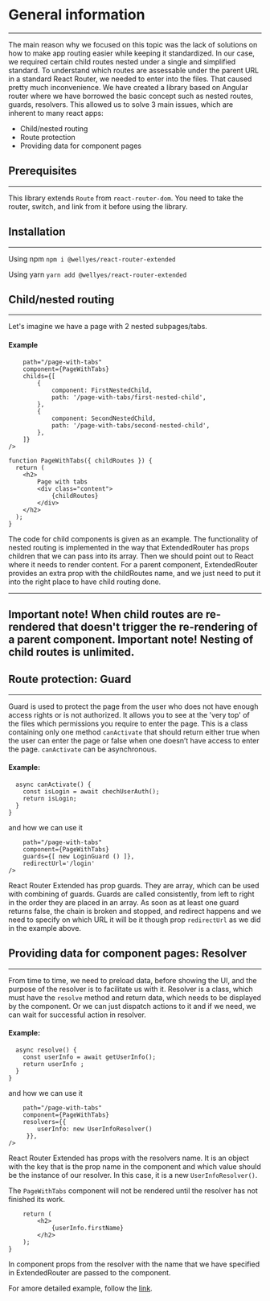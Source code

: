 # General information #
---------------------------------------------------------------------------------
The main reason why we focused on this topic was the lack of solutions on how to make app routing easier while keeping it standardized. 
In our case, we required certain child routes nested under a single and simplified standard. To understand which routes are assessable under the parent URL in a standard React Router, we needed to enter into the files. That caused pretty much inconvenience.
We have created a library based on Angular router where we have borrowed the basic concept such as nested routes, guards, resolvers.
This allowed us to solve 3 main issues, which are inherent to many react apps:
* Child/nested routing
* Route protection
* Providing data for component pages

## Prerequisites ##
-------------------------------------------------------------------------------------------------------------------------------

This library extends `Route` from `react-router-dom`. 
You need to take the router, switch, and link from it before using the library.

## Installation ##
--------------------------------------------------------------------------------------------------------------------------------

Using npm
`npm i @wellyes/react-router-extended`

Using yarn
`yarn add @wellyes/react-router-extended`

## Child/nested routing ##
----------------------------------------------------------------------------------------------------------------------------------

Let's imagine we have a page with 2 nested subpages/tabs.

#### Example ####

```<ExtendedRouter
	path="/page-with-tabs"
	component={PageWithTabs}
	childs={[
		{
			component: FirstNestedChild,
			path: '/page-with-tabs/first-nested-child',
		},
		{
			component: SecondNestedChild,
			path: '/page-with-tabs/second-nested-child',
		},
	]}
/>

function PageWithTabs({ childRoutes }) {
  return (
	<h2>
		Page with tabs
		<div class="content">
			{childRoutes}
		</div>
	</h2>
  );
}
```

The code for child components is given as an example.
The functionality of nested routing is implemented in the way that ExtendedRouter has props children that we can pass into its array. Then we should point out to React where it needs to render content. 
For a parent component, ExtendedRouter provides an extra prop with the childRoutes name, and we just need to put it into the right place to have child routing done.

----------------------------------------------------------------------------------
**Important note!** When child routes are re-rendered that doesn't trigger the re-rendering of a parent component. 
**Important note!** Nesting of child routes is unlimited.
---------------------------------------------------------------------------------

## Route protection: Guard ##
----------------------------------------------------------------------------------------------------------------------------------------------------------------------

Guard is used to protect the page from the user who does not have enough access rights or is not authorized. 
It allows you to see at the 'very top' of the files which permissions you require to enter the page.
This is a class containing only one method `canActivate` that should return either true when the user can enter the page or false when one doesn’t have access to enter the page. 
`canActivate` can be asynchronous.

#### Example: ####

```export class LoginGuard implements Guard {
  async canActivate() {
    const isLogin = await chechUserAuth();
    return isLogin;
  }
}
```

and how we can use it

```<ExtendedRouter
	path="/page-with-tabs"
	component={PageWithTabs}
	guards={[ new LoginGuard () ]},
	redirectUrl='/login'
/>
```

React Router Extended has prop guards. They are array, which can be used with combining of guards. 
Guards are called consistently, from left to right in the order they are placed in an array. 
As soon as at least one guard returns false, the chain is broken and stopped, and redirect happens and we need to specify on which URL it will be it though prop `redirectUrl` as we did in the example above.

## Providing data for component pages: Resolver ##
------------------------------------------------------------------------------------

From time to time, we need to preload data, before showing the UI, and the purpose of the resolver is to facilitate us with it.
Resolver is a class, which must have the `resolve` method and return data, which needs to be displayed by the component. Or we can just dispatch actions to it and if we need, we can wait for successful action in resolver.

#### Example: ####

```export class UserInfoResolver implements Resolver {
  async resolve() {
    const userInfo = await getUserInfo();
    return userInfo ;
  }
}
```

and how we can use it

```<ExtendedRouter
	path="/page-with-tabs"
	component={PageWithTabs}
	resolvers={{
		userInfo: new UserInfoResolver()
	 }},
/>
```

React Router Extended has props with the resolvers name. It is an object with the key that is the prop name in the component and which value should be the instance of our resolver. In this case, it is a new `UserInfoResolver()`.

The `PageWithTabs` component will not be rendered until the resolver has not finished its work.

```function PageWithTabs({userInfo}) {
	return (
		<h2>
			{userInfo.firstName}
		</h2>
  	);
}
```

In component props from the resolver with the name that we have specified in ExtendedRouter are passed to the component.

For amore detailed example, follow the [link](https://gitlab.aisnovations.com/modules/react-router-extended/-/tree/master/examples%2Ftest).
